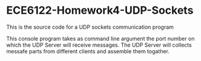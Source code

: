 # ECE6122-Homework4-UDP-Sockets
This is the source code for a UDP sockets communication program

This console program takes as command line argument the port number on which the UDP Server will receive messages. The UDP Server will collects messafe parts from different clients and assemble them togather.
